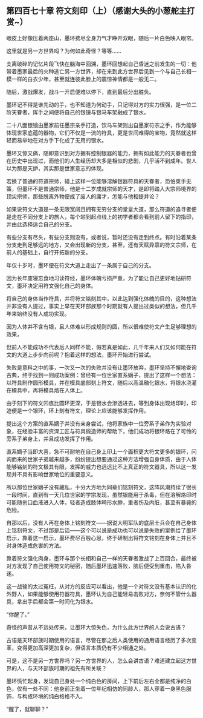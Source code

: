 ## 第四百七十章 符文刻印（上）（感谢大头的小葱舵主打赏~）
眼皮上好像压着两座山，墨环费尽全身力气才睁开双眼，随后一片白色映入眼帘。

这里就是另一方世界吗？为何如此奇怪？等等……

支离破碎的记忆片段飞快在脑海中回溯，墨环回想起自己昏迷之前发生的一切：他带着墨家最后的火种逃亡另一方世界，却在来到此方世界后见到一个与自己长相一模一样的白衣少年，甚至就连彼此脸上的震惊神情都是一般无二。

随后，激战爆发，战斗一开启便难以停下，直到最后分出胜负。

墨环记不得是谁先动的手，也不知道为何动手，只记得对方的实力很强，是一位二阶天眷者，挥手之间便将自己的银镜与银马车架融成了银水。

二十八面银镜由墨家前任墨宗亲手打造，饮马车架则出自墨家符宗之手，作为能够体现世家底蕴的器物，它们不仅是一流的符具，更是世间难得的宝物，竟然就这样轻而易举地在对方手下化成了无用的银水。

墨环又惊又痛，随即意识到对方拥有控制银器的能力，拥有如此能力的天眷者也曾在历史中出现过，而他们的人生经历却大多是相似的悲剧，几乎活不到成年。世人以为那是天妒，其实那是世家意志的体现。

若换了普通的符道宗师，碰上这样一位能够溶解银器符具的天眷者，恐怕束手无策，但墨环不是普通宗师，他是十二岁成就宗师的天才，是即将踏入大宗师境界的顶尖宗师，那些脱离外物便成了废人的庸才，怎能与他相提并论？

如果说符文大道是一条无限宽阔且拥有无穷分支的堂皇大道，那么符道的追寻者便是走在不同分支上的旅人，每个站到起点线上的初学者都会看到前人留下的指印，并由此选择适合自己的分支。

有些分支有尽头，有些分支则没有，或者说，暂时还没有走到终点。有时沿着某条分支走到足够远的地方，又会出现新的分支，甚至，还有天赋异禀的符文宗师，在前人的基础上，自行开拓新的分支。

年仅十岁时，墨环便在符文大道上走出了一条属于自己的分支。

因为长年废寝忘食地习读符经，墨环体魄亏损严重，为了能让自己更好地钻研符文，墨环决定用符文强化自己的身体。

将自己的身体当作符具，并将符文铭刻其中，以此达到强化体魄的目的，这种想法并非没有人提过，事实上早在天环部族那个时期就有人提出过类似的想法，但几千年来始终没有人成功实现。

因为人体并不含有银，且人体难以形成规则的圆，所以很难使符文产生足够理想的效果，

但前人不能成功不代表后人同样不能，假若真是如此，几千年来人们又如何能在符文的大道上步步向前呢？抱着这样的想法，墨环开始进行尝试。

失败是意料之中的事，一次又一次的失败并没有让墨环放弃，墨环坚持不懈地查询古典，终于找到一则成功案例：曾经有一位世家直系嫡子，提出了这样一个想法：以符具制作圆形模具，并在模具底部刻上符文，随后以高温融化银水，将银水浇灌在模具中，再将模具烙在人体上。

由于刻下的符文凹痕比圆环更深，于是银水会渗透进去，等到身体出现烙印时，印迹便是一个银环，环上刻有符文，理论上应该能够发挥作用。

提出这个方案的直系嫡子并没有亲身尝试，他将家族中一位旁系子弟作为实验对象，在经验丰富的资深工匠与符具锻造师的帮助下，他们成功将银环烙在了可怜的旁系子弟身上，并且成功发挥了作用。

直系嫡子当即大喜，急不可耐地在自己身上印上一个面积更大符文更多的银环，问询而来的世家子弟越来越多，纷纷提出想要通过这种方法增强自身体质，由于人体能够铭刻的符文极其有限，发挥的威力也远远比不上真正的符文器具，所以这一发现并不具有影响世家地位的重要意义。

所以那位世家嫡子没有藏私，十分大方地为同辈们铭刻符文，这阵风潮持续了很长一段时间，直到有一天几位世家的学宗发现，虽然银能用于杀毒，但在溶解烙印时可能随创口血液进入人体，轻者造成肢体畸形水肿，重者伤及内脏，甚至有暴毙的危险。

自那以后，没有人再在身体上铭刻符文——据说大明军队的底层士兵会在自己身体上铭刻符文，不过那是后话——这个可以说是成功也可以说是失败的案例给了墨环启示，靠着这一启示，墨环费尽百般心思，终于研制出将符文铭刻在身体上并且不对身体造成危害的方法。

靠着符文强化肉身，墨环与那个长相和自己一样的天眷者激战了上百回合，最终被对方发现了自己使用符文的秘密，随后墨环迅速落败，脑后便受到重击，陷入昏迷。

这一战输的太过冤枉，从对方的反应可以看出，他是一个对符文没有基本认识的化外野人，如果能够使用符器符具，墨环认为自己能轻易击败对方，奈何不管什么器具，拿出手后都会第一时间化为银水。

“你醒了。”

奇怪的声音从不远处传来，让墨环大惊失色，为什么此方世界的人会说古语？

古语是天环部族时期使用的语言，尽管在那之后人类使用的通用语言经历了多次变革，变得更加高深更加复杂，但语言本质仍有不少相通之处。

可是，这不是另一方世界吗？另一方世界的人，怎么会讲古语？难道建立起这方世界的人，与天环部族时期的祖先有所关联？

墨环慌忙起身，发现自己身处一个纯白色的房间，上下前后左右全都是纯净的白色，仅有一处不同：他身前正坐着一位年纪相仿的同龄人，那人穿着一身黑色服饰，与构成环境的纯白格格不入。

“醒了，就聊聊？”

